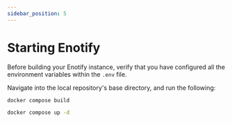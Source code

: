 ```yaml
---
sidebar_position: 5
---
```


# Starting Enotify

Before building your Enotify instance, verify that you have configured all the environment variables within the `.env` file.

Navigate into the local repository's base directory, and run the following:


```bash title="Build Enotify"
docker compose build
```

```bash title="Start Enotify"
docker compose up -d
```

